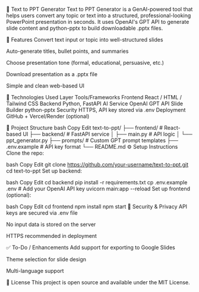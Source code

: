 🧠 Text to PPT Generator
Text to PPT Generator is a GenAI-powered tool that helps users convert any topic or text into a structured, professional-looking PowerPoint presentation in seconds. It uses OpenAI's GPT API to generate slide content and python-pptx to build downloadable .pptx files.

📌 Features
Convert text input or topic into well-structured slides

Auto-generate titles, bullet points, and summaries

Choose presentation tone (formal, educational, persuasive, etc.)

Download presentation as a .pptx file

Simple and clean web-based UI

🚀 Technologies Used
Layer	Tools/Frameworks
Frontend	React / HTML / Tailwind CSS
Backend	Python, FastAPI
AI Service	OpenAI GPT API
Slide Builder	python-pptx
Security	HTTPS, API key stored via .env
Deployment	GitHub + Vercel/Render (optional)

📂 Project Structure
bash
Copy
Edit
text-to-ppt/
├── frontend/           # React-based UI
├── backend/            # FastAPI service
│   ├── main.py         # API logic
│   └── ppt_generator.py
├── prompts/            # Custom GPT prompt templates
├── .env.example        # API key format
└── README.md
⚙️ Setup Instructions
Clone the repo:

bash
Copy
Edit
git clone https://github.com/your-username/text-to-ppt.git
cd text-to-ppt
Set up backend:

bash
Copy
Edit
cd backend
pip install -r requirements.txt
cp .env.example .env  # Add your OpenAI API key
uvicorn main:app --reload
Set up frontend (optional):

bash
Copy
Edit
cd frontend
npm install
npm start
🔐 Security & Privacy
API keys are secured via .env file

No input data is stored on the server

HTTPS recommended in deployment

✅ To-Do / Enhancements
Add support for exporting to Google Slides

Theme selection for slide design

Multi-language support

📄 License
This project is open source and available under the MIT License.


